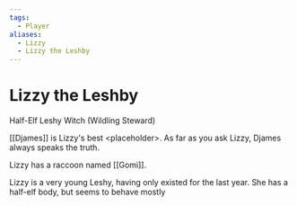 ```yaml
---
tags:
  - Player
aliases:
  - Lizzy
  - Lizzy the Leshby
---
```

# Lizzy the Leshby
Half-Elf Leshy Witch (Wildling Steward)

[[Djames]] is Lizzy's best \<placeholder\>. As far as you ask Lizzy, Djames always speaks the truth. 

Lizzy has a raccoon named [[Gomi]]. 

Lizzy is a very young Leshy, having only existed for the last year. She has a half-elf body, but seems to behave mostly 